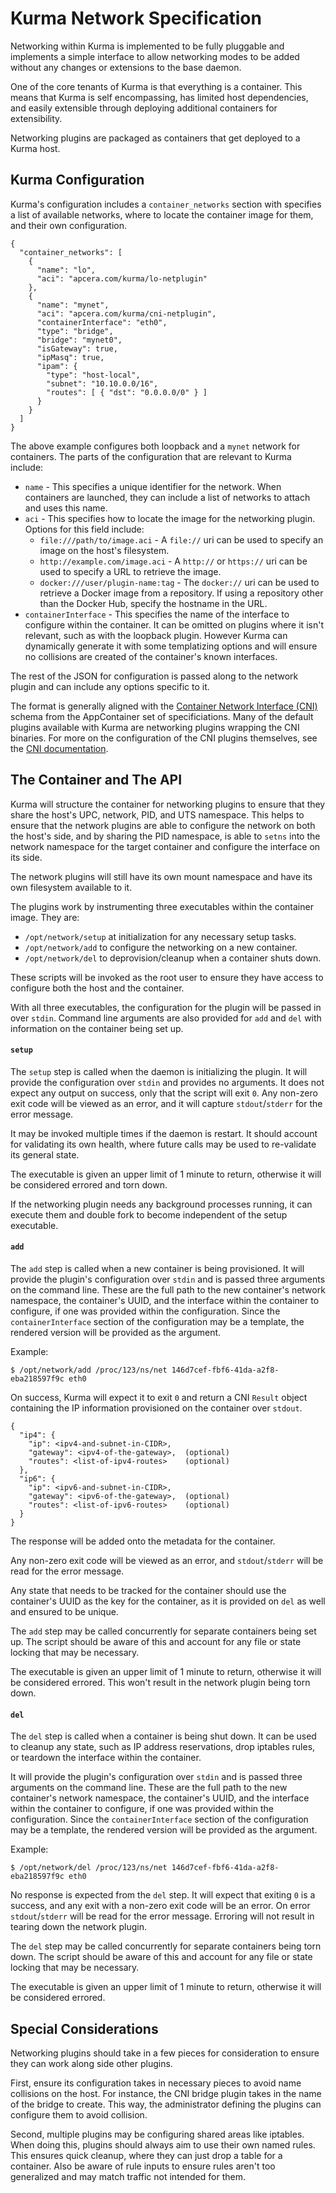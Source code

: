 # Kurma Network Specification

Networking within Kurma is implemented to be fully pluggable and implements a
simple interface to allow networking modes to be added without any changes or
extensions to the base daemon.

One of the core tenants of Kurma is that everything is a container. This means
that Kurma is self encompassing, has limited host dependencies, and easily
extensible through deploying additional containers for extensibility.

Networking plugins are packaged as containers that get deployed to a Kurma host.

## Kurma Configuration

Kurma's configuration includes a `container_networks` section with specifies a
list of available networks, where to locate the container image for them, and
their own configuration.

```
{
  "container_networks": [
    {
      "name": "lo",
      "aci": "apcera.com/kurma/lo-netplugin"
    },
    {
      "name": "mynet",
      "aci": "apcera.com/kurma/cni-netplugin",
      "containerInterface": "eth0",
      "type": "bridge",
      "bridge": "mynet0",
      "isGateway": true,
      "ipMasq": true,
      "ipam": {
        "type": "host-local",
        "subnet": "10.10.0.0/16",
        "routes": [ { "dst": "0.0.0.0/0" } ]
      }
    }
  ]
}
```

The above example configures both loopback and a `mynet` network for
containers. The parts of the configuration that are relevant to Kurma include:

* `name` - This specifies a unique identifier for the network. When containers
  are launched, they can include a list of networks to attach and uses this
  name.
* `aci` - This specifies how to locate the image for the networking
  plugin. Options for this field include:
  * `file:///path/to/image.aci` - A `file://` uri can be used to specify an
    image on the host's filesystem.
  * `http://example.com/image.aci` - A `http://` or `https://` uri can be used
    to specify a URL to retrieve the image.
  * `docker:///user/plugin-name:tag` - The `docker://` uri can be used to
    retrieve a Docker image from a repository. If using a repository other than
    the Docker Hub, specify the hostname in the URL.
* `containerInterface` - This specifies the name of the interface to configure
  within the container. It can be omitted on plugins where it isn't relevant,
  such as with the loopback plugin. However Kurma can dynamically generate it
  with some templatizing options and will ensure no collisions are created of
  the container's known interfaces.

The rest of the JSON for configuration is passed along to the network plugin and
can include any options specific to it.

The format is generally aligned with the
[Container Network Interface (CNI)](https://github.com/appc/cni) schema from the
AppContainer set of specificiations. Many of the default plugins available with
Kurma are networking plugins wrapping the CNI binaries. For more on the
configuration of the CNI plugins themselves, see the
[CNI documentation](https://github.com/appc/cni/tree/master/Documentation).

## The Container and The API

Kurma will structure the container for networking plugins to ensure that they
share the host's UPC, network, PID, and UTS namespace. This helps to ensure that
the network plugins are able to configure the network on both the host's side,
and by sharing the PID namespace, is able to `setns` into the network namespace
for the target container and configure the interface on its side.

The network plugins will still have its own mount namespace and have its own
filesystem available to it.

The plugins work by instrumenting three executables within the container
image. They are:

* `/opt/network/setup` at initialization for any necessary setup tasks.
* `/opt/network/add` to configure the networking on a new container.
* `/opt/network/del` to deprovision/cleanup when a container shuts down.

These scripts will be invoked as the root user to ensure they have access to
configure both the host and the container.

With all three executables, the configuration for the plugin will be passed in
over `stdin`. Command line arguments are also provided for `add` and `del` with
information on the container being set up.

#### `setup`

The `setup` step is called when the daemon is initializing the plugin. It will
provide the configuration over `stdin` and provides no arguments. It does not
expect any output on success, only that the script will exit `0`. Any non-zero
exit code will be viewed as an error, and it will capture `stdout`/`stderr` for
the error message.

It may be invoked multiple times if the daemon is restart. It should account for
validating its own health, where future calls may be used to re-validate its
general state.

The executable is given an upper limit of 1 minute to return, otherwise it will
be considered errored and torn down.

If the networking plugin needs any background processes running, it can execute
them and double fork to become independent of the setup executable.

#### `add`

The `add` step is called when a new container is being provisioned. It will
provide the plugin's configuration over `stdin` and is passed three arguments on
the command line. These are the full path to the new container's network
namespace, the container's UUID, and the interface within the container to
configure, if one was provided within the configuration. Since the
`containerInterface` section of the configuration may be a template, the
rendered version will be provided as the argument.

Example:

```
$ /opt/network/add /proc/123/ns/net 146d7cef-fbf6-41da-a2f8-eba218597f9c eth0
```

On success, Kurma will expect it to exit `0` and return a CNI `Result` object
containing the IP information provisioned on the container over `stdout`.

```
{
  "ip4": {
    "ip": <ipv4-and-subnet-in-CIDR>,
    "gateway": <ipv4-of-the-gateway>,  (optional)
    "routes": <list-of-ipv4-routes>    (optional)
  },
  "ip6": {
    "ip": <ipv6-and-subnet-in-CIDR>,
    "gateway": <ipv6-of-the-gateway>,  (optional)
    "routes": <list-of-ipv6-routes>    (optional)
  }
}
```

The response will be added onto the metadata for the container.

Any non-zero exit code will be viewed as an error, and `stdout`/`stderr` will be
read for the error message.

Any state that needs to be tracked for the container should use the container's
UUID as the key for the container, as it is provided on `del` as well and
ensured to be unique.

The `add` step may be called concurrently for separate containers being set
up. The script should be aware of this and account for any file or state locking
that may be necessary.

The executable is given an upper limit of 1 minute to return, otherwise it will
be considered errored. This won't result in the network plugin being torn down.

#### `del`

The `del` step is called when a container is being shut down. It can be used to
cleanup any state, such as IP address reservations, drop iptables rules, or
teardown the interface within the container.

It will provide the plugin's configuration over `stdin` and is passed three
arguments on the command line. These are the full path to the new container's
network namespace, the container's UUID, and the interface within the container
to configure, if one was provided within the configuration. Since the
`containerInterface` section of the configuration may be a template, the
rendered version will be provided as the argument.

Example:

```
$ /opt/network/del /proc/123/ns/net 146d7cef-fbf6-41da-a2f8-eba218597f9c eth0
```

No response is expected from the `del` step. It will expect that exiting `0` is
a success, and any exit with a non-zero exit code will be an error. On error
`stdout`/`stderr` will be read for the error message. Erroring will not result
in tearing down the network plugin.

The `del` step may be called concurrently for separate containers being torn
down. The script should be aware of this and account for any file or state
locking that may be necessary.

The executable is given an upper limit of 1 minute to return, otherwise it will
be considered errored.

## Special Considerations

Networking plugins should take in a few pieces for consideration to ensure they
can work along side other plugins.

First, ensure its configuration takes in necessary pieces to avoid name
collisions on the host. For instance, the CNI bridge plugin takes in the name of
the bridge to create. This way, the administrator defining the plugins can
configure them to avoid collision.

Second, multiple plugins may be configuring shared areas like iptables. When
doing this, plugins should always aim to use their own named rules. This ensures
quick cleanup, where they can just drop a table for a container. Also be aware
of rule inputs to ensure rules aren't too generalized and may match traffic not
intended for them.
